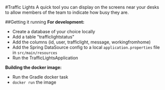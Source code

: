 #Traffic Lights
A quick tool you can display on the screens near your desks to allow members of the team to indicate how busy they are.

##Getting it running
**For development:**
- Create a database of your choice locally
- Add a table "trafficlightstatus"
- Add the columns (id, user, trafficlight, message, workingfromhome)
- Add the Spring DataSource config to a local `application.properties` file in `src/main/resources`
- Run the TrafficLightsApplication

**Building the docker image:**
- Run the Gradle docker task
- `docker run` the image